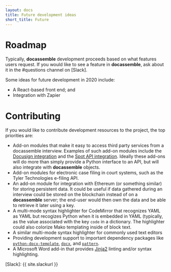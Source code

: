 ```yaml
---
layout: docs
title: Future development ideas
short_title: Future
---
```


# Roadmap

Typically, **docassemble** development proceeds based on what features
users request.  If you would like to see a feature in **docassemble**,
ask about it in the #questions channel on [Slack].

Some ideas for future development in 2020 include:

* A React-based front end; and
* Integration with Zapier

# Contributing

If you would like to contribute development resources to the project,
the top priorities are:

* Add-on modules that make it easy to access third party services from
  a docassemble interview.  Examples of such add-on modules include
  the [Docusign integration] and the [Spot API integration].  Ideally
  these add-ons will do more than simply provide a Python interface to
  an API, but will also integrate with **docassemble** objects.
* Add-on modules for electronic case filing in court systems, such as
  the Tyler Technologies e-filing API.
* An add-on module for integration with Ethereum (or something
  similar) for storing persistent data.  It could be useful if data
  gathered during an interview could be stored on the blockchain
  instead of on a **docassemble** server; the end-user would then own
  the data and be able to retrieve it later using a key.
* A multi-mode syntax highlighter for CodeMirror that recognizes YAML
  as YAML but recogizes Python when it is embedded in YAML (typically,
  as the value associated with the key `code` in a dictionary.  The
  highlighter could also colorize Mako templating inside of block
  text.
* A similar multi-mode syntax highlighter for commonly used text editors
* Providing development support to important dependency packages like
  [`python-docx-template`], [`docx`], and [`pattern`].
* A Microsoft Word add-in that provides [Jinja2] linting and/or syntax
  highlighting.

[Jinja2]: https://jinja.palletsprojects.com/en/3.0.x/
[`pattern`]: https://github.com/clips/pattern/wiki
[`python-docx-template`]: http://docxtpl.readthedocs.io/en/latest/
[`docx`]: https://python-docx.readthedocs.io/en/latest/
[Docusign integration]: https://github.com/radiant-law/docassemble-docusign
[Spot API integration]: https://github.com/jhpyle/docassemble-spot
[Slack]: {{ site.slackurl }}

